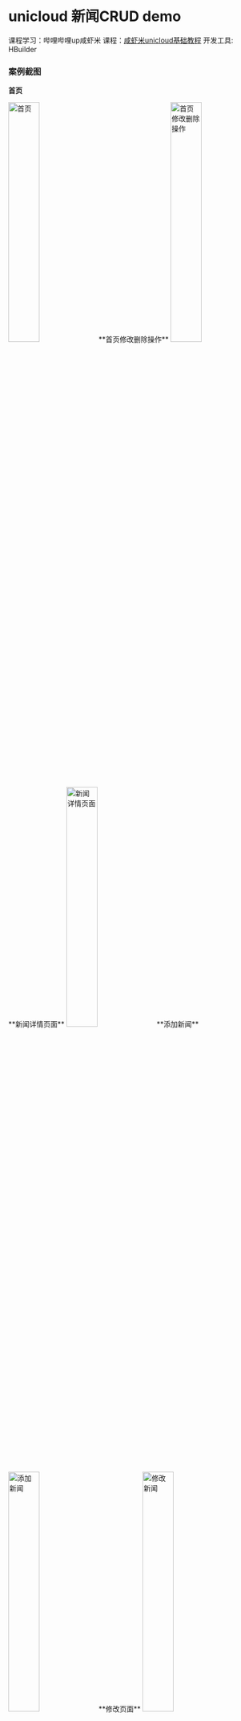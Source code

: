# unicloud 新闻CRUD demo

课程学习：哔哩哔哩up咸虾米 课程：[咸虾米unicloud基础教程](https://www.bilibili.com/video/BV1PP411E7qG/?spm_id_from=333.999.0.0&vd_source=655630a78512793ac6dbbc0737d9246a) 开发工具: HBuilder

### 案例截图

**首页**

<img src="https://www.helloimg.com/images/2022/12/19/oB4v3M.png" alt="首页" style="width:35%;" />
**首页修改删除操作**

<img src="https://www.helloimg.com/images/2022/12/19/oB4wMP.png" alt="首页修改删除操作"  style="width:35%;"/>
**新闻详情页面**

<img src="https://www.helloimg.com/images/2022/12/19/oB4066.png" alt="新闻详情页面" style="width:35%;"  />
**添加新闻**

<img src="https://www.helloimg.com/images/2022/12/19/oB4OcX.png" alt="添加新闻"  style="width:35%;" />
**修改页面**

<img src="https://www.helloimg.com/images/2022/12/19/oB4crg.png" alt="修改新闻"  style="width:35%;" />
